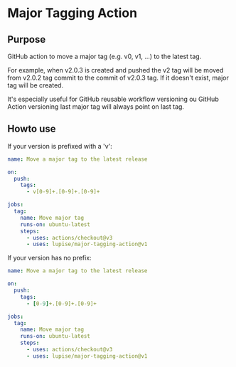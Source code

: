 # Major Tagging Action

## Purpose

GitHub action to move a major tag (e.g. v0, v1, ...) to the latest tag.

For example, when v2.0.3 is created and pushed the v2 tag will be moved from v2.0.2 tag commit to the commit of v2.0.3 tag. If it doesn't exist, major tag will be created.

It's especially useful for GitHub reusable workflow versioning ou GitHub Action versioning last major tag will always point on last tag.

## Howto use

If your version is prefixed with a 'v':

```yaml
name: Move a major tag to the latest release

on:
  push:
    tags:
      - v[0-9]+.[0-9]+.[0-9]+

jobs:
  tag:
    name: Move major tag
    runs-on: ubuntu-latest
    steps:
      - uses: actions/checkout@v3
      - uses: lupise/major-tagging-action@v1
```

If your version has no prefix:

```yaml
name: Move a major tag to the latest release

on:
  push:
    tags:
      - [0-9]+.[0-9]+.[0-9]+

jobs:
  tag:
    name: Move major tag
    runs-on: ubuntu-latest
    steps:
      - uses: actions/checkout@v3
      - uses: lupise/major-tagging-action@v1
```
